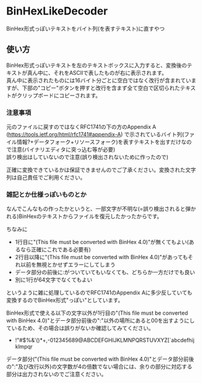 # BinHexLikeDecoder
BinHex形式っぽいテキストをバイト列(を表すテキスト)に直すやつ

## 使い方
BinHex形式っぽいテキストを左のテキストボックスに入力すると、変換後のテキストが真ん中に、それをASCIIで表したものが右に表示されます。<br>
真ん中に表示されたものには16バイト分ごとに空白ではなく改行が含まれていますが、下部の"コピー"ボタンを押すと改行を含まず全て空白で区切られたテキストがクリップボードにコピーされます。

### 注意事項
元のファイルに戻すのではなくRFC1741の下の方のAppendix A (https://tools.ietf.org/html/rfc1741#appendix-A) で示されているバイト列(ファイル情報?+データフォーク+リソースフォーク)を表すテキストを出すだけなので注意(バイナリエディタに突っ込む等が必要)<br>
誤り検出はしていないので注意(誤り検出されないために作ったので)

正確に変換できているかは保証できませんのでご了承ください。変換された文字列は自己責任でご利用ください。


### 雑記とか仕様っぽいものとか
なんでこんなもの作ったかというと、一部文字が不明な(=誤り検出されると弾かれる)BinHexのテキストからファイルを復元したかったからです。

ちなみに
* 1行目に"(This file must be converted with BinHex 4.0)"が無くてもよい(あるなら正確にこれである必要有)
* 2行目以降に"(This file must be converted with BinHex 4.0)"があってもそれ以前を無視とかせずエラーにしてしまう
* データ部分の前後に:がついていてもいなくても、どちらか一方だけでも良い
* 別に1行が64文字でなくてもよい

というように雑に処理しているのでRFC1741のAppendix Aに多少反していても変換するのでBinHex形式"っぽい"としています。

BinHex形式で使える以下の文字以外が1行目の"(This file must be converted with BinHex 4.0)"とデータ部分前後の":"以外の場所にあると00を出すようにしているため、その場合は誤りがないか確認してみてください。
* !"#$%&'()*+,-012345689@ABCDEFGHIJKLMNPQRSTUVXYZ[`abcdefhijklmpqr

データ部分("(This file must be converted with BinHex 4.0)"とデータ部分前後の":"及び改行以外)の文字数が4の倍数でない場合には、余りの部分に対応する部分は出力されないのでご注意ください。
